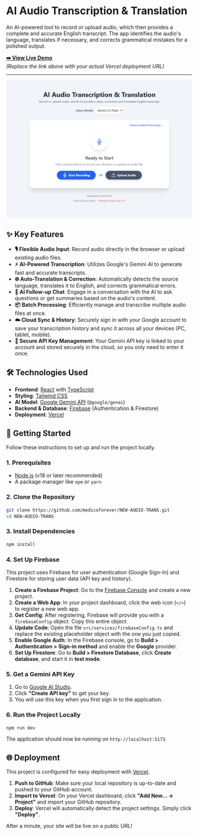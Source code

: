 # AI Audio Transcription & Translation

An AI-powered tool to record or upload audio, which then provides a complete and accurate English transcript. The app identifies the audio's language, translates if necessary, and corrects grammatical mistakes for a polished output.

**[➡️ View Live Demo](https://new-audio-trans.vercel.app/)**  
*(Replace the link above with your actual Vercel deployment URL)*

---
  
![Application Screenshot](app-audio-to-trans.PNG)

## ✨ Key Features

-   **🎙️ Flexible Audio Input**: Record audio directly in the browser or upload existing audio files.
-   **⚡ AI-Powered Transcription**: Utilizes Google's Gemini AI to generate fast and accurate transcripts.
-   **🌐 Auto-Translation & Correction**: Automatically detects the source language, translates it to English, and corrects grammatical errors.
-   **💬 AI Follow-up Chat**: Engage in a conversation with the AI to ask questions or get summaries based on the audio's content.
-   **📦 Batch Processing**: Efficiently manage and transcribe multiple audio files at once.
-   **☁️ Cloud Sync & History**: Securely sign in with your Google account to save your transcription history and sync it across all your devices (PC, tablet, mobile).
-   **🔑 Secure API Key Management**: Your Gemini API key is linked to your account and stored securely in the cloud, so you only need to enter it once.

## 🛠️ Technologies Used

-   **Frontend**: [React](https://reactjs.org/) with [TypeScript](https://www.typescriptlang.org/)
-   **Styling**: [Tailwind CSS](https://tailwindcss.com/)
-   **AI Model**: [Google Gemini API](https://ai.google.dev/) (`@google/genai`)
-   **Backend & Database**: [Firebase](https://firebase.google.com/) (Authentication & Firestore)
-   **Deployment**: [Vercel](https://vercel.com/)

## 🚀 Getting Started

Follow these instructions to set up and run the project locally.

### 1. Prerequisites

-   [Node.js](https://nodejs.org/en/) (v18 or later recommended)
-   A package manager like `npm` or `yarn`

### 2. Clone the Repository

```bash
git clone https://github.com/medicoforever/NEW-AUDIO-TRANS.git
cd NEW-AUDIO-TRANS
```

### 3. Install Dependencies

```bash
npm install
```

### 4. Set Up Firebase

This project uses Firebase for user authentication (Google Sign-In) and Firestore for storing user data (API key and history).

1.  **Create a Firebase Project**: Go to the [Firebase Console](https://console.firebase.google.com/) and create a new project.
2.  **Create a Web App**: In your project dashboard, click the web icon (`</>`) to register a new web app.
3.  **Get Config**: After registering, Firebase will provide you with a `firebaseConfig` object. Copy this entire object.
4.  **Update Code**: Open the file `src/services/firebaseConfig.ts` and replace the existing placeholder object with the one you just copied.
5.  **Enable Google Auth**: In the Firebase console, go to **Build > Authentication > Sign-in method** and enable the **Google** provider.
6.  **Set Up Firestore**: Go to **Build > Firestore Database**, click **Create database**, and start it in **test mode**.

### 5. Get a Gemini API Key

1.  Go to [Google AI Studio](https://aistudio.google.com/app/apikey).
2.  Click **"Create API key"** to get your key.
3.  You will use this key when you first sign in to the application.

### 6. Run the Project Locally

```bash
npm run dev
```

The application should now be running on `http://localhost:5173`.

## 🌐 Deployment

This project is configured for easy deployment with [Vercel](https://vercel.com/).

1.  **Push to GitHub**: Make sure your local repository is up-to-date and pushed to your GitHub account.
2.  **Import to Vercel**: On your Vercel dashboard, click **"Add New... -> Project"** and import your GitHub repository.
3.  **Deploy**: Vercel will automatically detect the project settings. Simply click **"Deploy"**.

After a minute, your site will be live on a public URL!
